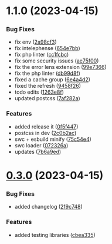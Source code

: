 

# 1.1.0 (2023-04-15)


### Bug Fixes

* fix env ([2a98cf3](https://github.com/Daniel3711997/unpackjs/commit/2a98cf3fbf110751c832fdc3bcad3905b09bf4ae))
* fix intelephense ([654e7bb](https://github.com/Daniel3711997/unpackjs/commit/654e7bb1ebe65f264d485d33e34c933eb4ce6054))
* fix php linter ([cc1fcbc](https://github.com/Daniel3711997/unpackjs/commit/cc1fcbcdd51a0b340cf0e6330d7a3c9eba0c15dc))
* fix some security issues ([ae75f00](https://github.com/Daniel3711997/unpackjs/commit/ae75f000248c11afbf47b49e728ff70fd7e84b33))
* fix the error lens extension ([99e7366](https://github.com/Daniel3711997/unpackjs/commit/99e736669f38dc3ef1de70112af8b63eac08e367))
* fix the php linter ([db99d8f](https://github.com/Daniel3711997/unpackjs/commit/db99d8f8392133d8a9d03f9b4daedd6ddf38bd44))
* fixed a cache group ([6e4a4d2](https://github.com/Daniel3711997/unpackjs/commit/6e4a4d25151e2ff5cc97d57c5a6c053857a0b2d3))
* fixed the refresh ([9458f26](https://github.com/Daniel3711997/unpackjs/commit/9458f26aed2c80252df8e8ab0fa65509c8c598f8))
* todo edits ([1263e8f](https://github.com/Daniel3711997/unpackjs/commit/1263e8ff74f345c83d9d8d6ed7fdd797af70fea6))
* updated postcss ([7af282a](https://github.com/Daniel3711997/unpackjs/commit/7af282a99c1f56c4d45ebdf03d860e178e837dc5))


### Features

* added release it ([0f5f447](https://github.com/Daniel3711997/unpackjs/commit/0f5f4474b08c589343a4533c57fc4e7b2bec7dd9))
* postcss in dev ([2c0b2ac](https://github.com/Daniel3711997/unpackjs/commit/2c0b2ac77fd5b90c3425e7d634dce95b9cdc431f))
* swc + esbuild minify ([75c54e4](https://github.com/Daniel3711997/unpackjs/commit/75c54e4c7d222bd1caf5e8f9dce9469ca11bc598))
* swc loader ([072326a](https://github.com/Daniel3711997/unpackjs/commit/072326a0ddd1e1ac4136733a48cdd18fafc52b8f))
* updates ([7b6a9ed](https://github.com/Daniel3711997/unpackjs/commit/7b6a9edd87d9e0bc763a35cbdf8a600c60b4c662))

# [0.3.0](https://github.com/Daniel3711997/unpackjs/compare/v0.2.0...v0.3.0) (2023-04-15)


### Bug Fixes

* added changelog ([2f9c748](https://github.com/Daniel3711997/unpackjs/commit/2f9c748e60f281883c6a1c7e91007665696a4f49))


### Features

* added testing libraries ([cbea335](https://github.com/Daniel3711997/unpackjs/commit/cbea33556929d3d80a4d1e174de018d3e7a9f9a1))